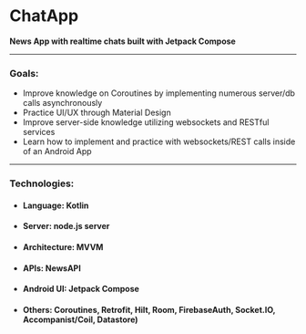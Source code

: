 # ChatApp
**News App with realtime chats built with Jetpack Compose** 

---
### Goals:
* Improve knowledge on Coroutines by implementing numerous server/db calls asynchronously
* Practice UI/UX through Material Design
* Improve server-side knowledge utilizing websockets and RESTful services
* Learn how to implement and practice with websockets/REST calls inside of an Android App

---
### Technologies:
* #### Language: Kotlin
* #### Server: node.js server
* #### Architecture: MVVM
* #### APIs: NewsAPI
* #### Android UI: Jetpack Compose
* #### Others: Coroutines, Retrofit, Hilt, Room, FirebaseAuth, Socket.IO, Accompanist/Coil, Datastore)